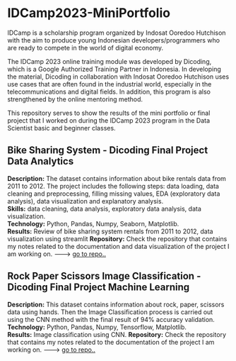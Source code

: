 # IDCamp2023-MiniPortfolio
IDCamp is a scholarship program organized by Indosat Ooredoo Hutchison with the aim to produce young Indonesian developers/programmers who are ready to compete in the world of digital economy.

The IDCamp 2023 online training module was developed by Dicoding, which is a Google Authorized Training Partner in Indonesia. In developing the material, Dicoding in collaboration with Indosat Ooredoo Hutchison uses use cases that are often found in the industrial world, especially in the telecommunications and digital fields. In addition, this program is also strengthened by the online mentoring method.

This repository serves to show the results of the mini portfolio or final project that I worked on during the IDCamp 2023 program in the Data Scientist basic and beginner classes.

## Bike Sharing System - Dicoding Final Project Data Analytics
**Description:** The dataset contains information about bike rentals data from 2011 to 2012. The project includes the following steps: data loading, data cleaning and preprocessing, filling missing values, EDA (exploratory data analysis), data visualization and explanatory analysis.  
**Skills:** data cleaning, data analysis, exploratory data analysis, data visualization.  
**Technology:** Python, Pandas, Numpy, Seaborn, Matplotlib.  
**Results:** Review of bike sharing system rentals from 2011 to 2012, data visualization using streamlit
**Repository:** Check the repository that contains my notes related to the documentation and data visualization of the project I am working on. ---> [go to repo..](https://github.com/indriyatirs/BikeSharing)  

## Rock Paper Scissors Image Classification - Dicoding Final Project Machine Learning
**Description:** This dataset contains information about rock, paper, scissors data using hands. Then the Image Classification process is carried out using the CNN method with the final result of 94% accuracy validation.
**Technology:** Python, Pandas, Numpy, Tensorflow, Matplotlib.  
**Results:** Image classification using CNN.
**Repository:** Check the repository that contains my notes related to the documentation of the project I am working on. ---> [go to repo..](https://github.com/indriyatirs/RockPaperScissors)  
